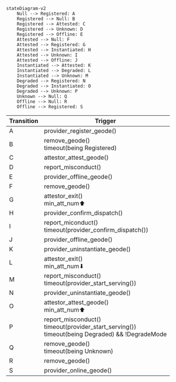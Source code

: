 ```mermaid
stateDiagram-v2
    Null --> Registered: A
    Registered --> Null: B
    Registered --> Attested: C
    Registered --> Unknown: D
    Registered --> Offline: E
    Attested --> Null: F
    Attested --> Registered: G
    Attested --> Instantiated: H
    Attested --> Unknown: I
    Attested --> Offline: J
    Instantiated --> Attested: K
    Instantiated --> Degraded: L
    Instantiated --> Unknown: M
    Degraded --> Registered: N
    Degraded --> Instantiated: O
    Degraded --> Unknown: P
    Unknown --> Null: Q
    Offline --> Null: R
    Offline --> Registered: S
```
Transition | Trigger
--- | ---
A | provider_register_geode()
B | remove_geode()<br>timeout(being Registered)
C | attestor_attest_geode()
D | report_misconduct()
E | provider_offline_geode()
F | remove_geode()
G | attestor_exit()<br>min_att_num⬆
H | provider_confirm_dispatch()
I | report_miconduct()<br>timeout(provider_confirm_dispatch())
J | provider_offline_geode()
K | provider_uninstantiate_geode()
L | attestor_exit()<br>min_att_num⬇
M | report_misconduct()<br>timeout(provider_start_serving())
N | provider_uninstantiate_geode()
O | attestor_attest_geode()<br>min_att_num⬆
P | report_misconduct()<br>timeout(provider_start_serving())<br>timeout(being Degraded) && !DegradeMode
Q | remove_geode()<br>timeout(being Unknown)
R | remove_geode()
S | provider_online_geode()

